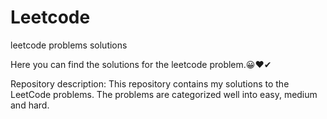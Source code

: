 # Leetcode
leetcode problems solutions

Here you can find the solutions for the leetcode problem.😀❤✔

Repository description: This repository contains my solutions to the LeetCode problems. The problems are categorized well into easy, medium and hard.
